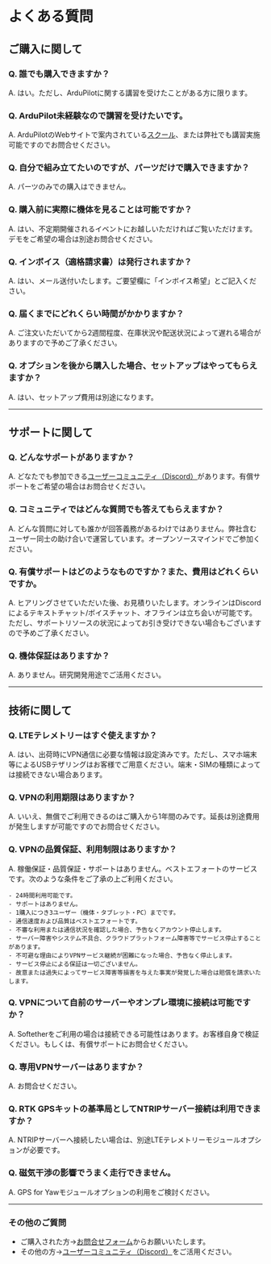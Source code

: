 # よくある質問

## ご購入に関して
### Q. 誰でも購入できますか？
A. はい。ただし、ArduPilotに関する講習を受けたことがある方に限ります。
### Q. ArduPilot未経験なので講習を受けたいです。
A. ArduPilotのWebサイトで案内されている[スクール](https://ardupilot.org/copter/docs/common-training-centers.html#japan "日本のスクール")、または弊社でも講習実施可能ですのでお問合せください。
### Q. 自分で組み立てたいのですが、パーツだけで購入できますか？
A. パーツのみでの購入はできません。
### Q. 購入前に実際に機体を見ることは可能ですか？
A. はい、不定期開催されるイベントにお越しいただければご覧いただけます。デモをご希望の場合は別途お問合せください。
### Q. インボイス（適格請求書）は発行されますか？
A. はい、メール送付いたします。ご要望欄に「インボイス希望」とご記入ください。
### Q. 届くまでにどれくらい時間がかかりますか？
A. ご注文いただいてから2週間程度、在庫状況や配送状況によって遅れる場合がありますので予めご了承ください。
### Q. オプションを後から購入した場合、セットアップはやってもらえますか？
A. はい、セットアップ費用は別途になります。

---
## サポートに関して
### Q. どんなサポートがありますか？
A. どなたでも参加できる[ユーザーコミュニティ（Discord）](https://discord.gg/d2Xw3spVAg "Discordユーザーコミュニティ")があります。有償サポートをご希望の場合はお問合せください。
### Q. コミュニティではどんな質問でも答えてもらえますか？
A. どんな質問に対しても誰かが回答義務があるわけではありません。弊社含むユーザー同士の助け合いで運営しています。オープンソースマインドでご参加ください。
### Q. 有償サポートはどのようなものですか？また、費用はどれくらいですか。
A. ヒアリングさせていただいた後、お見積りいたします。オンラインはDiscordによるテキストチャット/ボイスチャット、オフラインは立ち会いが可能です。ただし、サポートリソースの状況によってお引き受けできない場合もございますので予めご了承ください。
### Q. 機体保証はありますか？
A. ありません。研究開発用途でご活用ください。

---
## 技術に関して
### Q. LTEテレメトリーはすぐ使えますか？
A. はい、出荷時にVPN通信に必要な情報は設定済みです。ただし、スマホ端末等によるUSBテザリングはお客様でご用意ください。端末・SIMの種類によっては接続できない場合あります。
### Q. VPNの利用期限はありますか？
A. いいえ、無償でご利用できるのはご購入から1年間のみです。延長は別途費用が発生しますが可能ですのでお問合せください。
### Q. VPNの品質保証、利用制限はありますか？
A. 稼働保証・品質保証・サポートはありません。ベストエフォートのサービスです。次のような条件をご了承の上ご利用ください。
```
- 24時間利用可能です。
- サポートはありません。
- 1購入につき3ユーザー（機体・タブレット・PC）までです。
- 通信速度および品質はベストエフォートです。
- 不審な利用または通信状況を確認した場合、予告なくアカウント停止します。
- サーバー障害やシステム不具合、クラウドプラットフォーム障害等でサービス停止することがあります。
- 不可避な理由によりVPNサービス継続が困難になった場合、予告なく停止します。
- サービス停止による保証は一切ございません。
- 故意または過失によってサービス障害等損害を与えた事実が発覚した場合は賠償を請求いたします。
```
### Q. VPNについて自前のサーバーやオンプレ環境に接続は可能ですか？
A. Softetherをご利用の場合は接続できる可能性はあります。お客様自身で検証ください。もしくは、有償サポートにお問合せください。
### Q. 専用VPNサーバーはありますか？
A. お問合せください。
### Q. RTK GPSキットの基準局としてNTRIPサーバー接続は利用できますか？
A. NTRIPサーバーへ接続したい場合は、別途LTEテレメトリーモジュールオプションが必要です。
### Q. 磁気干渉の影響でうまく走行できません。
A. GPS for Yawモジュールオプションの利用をご検討ください。

---
### その他のご質問
- ご購入された方→[お問合せフォーム](https://robot-to-society.com/contact)からお願いいたします。
- その他の方→[ユーザーコミュニティ（Discord）](https://discord.gg/d2Xw3spVAg "Discordユーザーコミュニティ")をご活用ください。
